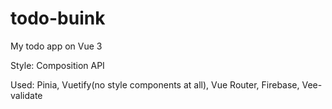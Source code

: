 # todo-buink

My todo app on Vue 3

Style: Composition API

Used: Pinia, Vuetify(no style components at all),
Vue Router, Firebase, Vee-validate